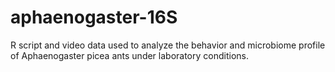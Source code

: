 # aphaenogaster-16S

R script and video data used to analyze the behavior and microbiome profile of Aphaenogaster picea ants under laboratory conditions.
